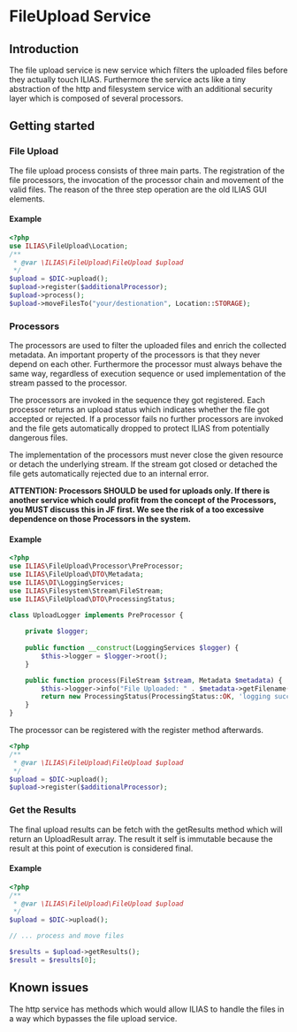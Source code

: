 # FileUpload Service

## Introduction
The file upload service is new service which filters the uploaded files before
they actually touch ILIAS. Furthermore the service acts like a tiny abstraction of the http and
filesystem service with an additional security layer which is composed of several
processors.

## Getting started
### File Upload
The file upload process consists of three main parts. The registration of the
file processors, the invocation of the processor chain and movement of the valid files.
The reason of the three step operation are the old ILIAS GUI elements.

#### Example
```php
<?php
use ILIAS\FileUpload\Location;
/**
 * @var \ILIAS\FileUpload\FileUpload $upload 
 */
$upload = $DIC->upload();
$upload->register($additionalProcessor);
$upload->process();
$upload->moveFilesTo("your/destionation", Location::STORAGE);
```
### Processors

The processors are used to filter the uploaded files and enrich the collected metadata.
An important property of the processors is that they never depend on each other. Furthermore
the processor must always behave the same way, regardless of execution sequence or used implementation
of the stream passed to the processor.

The processors are invoked in the sequence they got registered. Each processor returns an
upload status which indicates whether the file got accepted or rejected. If a processor fails
no further processors are invoked and the file gets automatically dropped to protect ILIAS
from potentially dangerous files.

The implementation of the processors must never close the given resource or detach the
underlying stream. If the stream got closed or detached the file gets automatically rejected
due to an internal error.

**ATTENTION: Processors SHOULD be used for uploads only. If there is another service which could profit 
from the concept of the Processors, you MUST discuss this in JF first. We see the risk of a too excessive 
dependence on those Processors in the system.**

#### Example
```php
<?php
use ILIAS\FileUpload\Processor\PreProcessor;
use ILIAS\FileUpload\DTO\Metadata;
use ILIAS\DI\LoggingServices;
use ILIAS\Filesystem\Stream\FileStream;
use ILIAS\FileUpload\DTO\ProcessingStatus;

class UploadLogger implements PreProcessor {
	
	private $logger;
	
	public function __construct(LoggingServices $logger) {
		$this->logger = $logger->root();
	}

	public function process(FileStream $stream, Metadata $metadata) {
		$this->logger->info("File Uploaded: " . $metadata->getFilename());
		return new ProcessingStatus(ProcessingStatus::OK, 'logging successful');
	}
}
```

The processor can be registered with the register method afterwards.
```php
<?php
/**
 * @var \ILIAS\FileUpload\FileUpload $upload 
 */
$upload = $DIC->upload();
$upload->register($additionalProcessor);
```
### Get the Results
The final upload results can be fetch with the getResults method which will return an
UploadResult array. The result it self is immutable because the result at this point of
execution is considered final.

#### Example
```php
<?php
/**
 * @var \ILIAS\FileUpload\FileUpload $upload 
 */
$upload = $DIC->upload();

// ... process and move files

$results = $upload->getResults();
$result = $results[0];
```

## Known issues
The http service has methods which would allow ILIAS to handle the files in a way which bypasses
the file upload service.



